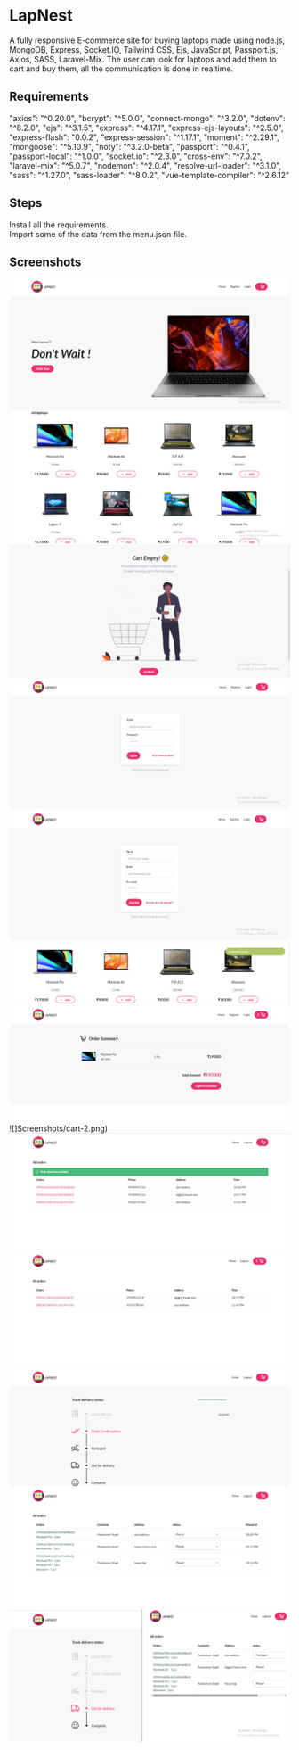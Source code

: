 # LapNest
A fully responsive E-commerce site for buying laptops made using node.js, MongoDB, Express, Socket.IO, Tailwind CSS, Ejs, JavaScript, Passport.js, Axios, SASS, Laravel-Mix. The user can look for laptops and add them to cart and buy them, all the communication is done in realtime.
   
   ## Requirements  
   "axios": "^0.20.0",
    "bcrypt": "^5.0.0",
    "connect-mongo": "^3.2.0",
    "dotenv": "^8.2.0",
    "ejs": "^3.1.5",
    "express": "^4.17.1",
    "express-ejs-layouts": "^2.5.0",
    "express-flash": "0.0.2",
    "express-session": "^1.17.1",
    "moment": "^2.29.1",
    "mongoose": "^5.10.9",
    "noty": "^3.2.0-beta",
    "passport": "^0.4.1",
    "passport-local": "^1.0.0",
    "socket.io": "^2.3.0",
    "cross-env": "^7.0.2",
    "laravel-mix": "^5.0.7",
    "nodemon": "^2.0.4",
    "resolve-url-loader": "^3.1.0",
    "sass": "^1.27.0",
    "sass-loader": "^8.0.2",
    "vue-template-compiler": "^2.6.12"
 
 ## Steps  
  Install all the requirements.  
  Import some of the data from the menu.json file.
  
   ## Screenshots  
   ![](Screenshots/Homepage.png)  
   ![](Screenshots/Homepage-2.png)  
   ![](Screenshots/Empty-cart.png)  
   ![](Screenshots/Login.png)  
   ![](Screenshots/register.png)
   ![](Screenshots/added-to-cart.png)
   ![](Screenshots/cart.png)
   ![]Screenshots/cart-2.png)
   ![](Screenshots/order-placed.png)
   ![](Screenshots/orders.png)
   ![](Screenshots/update-order.png)
   ![](Screenshots/admin.png)
   ![](Screenshots/admin-update.png)

